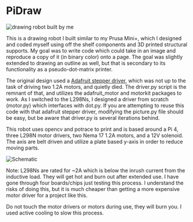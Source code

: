 # PiDraw

![drawing robot built by me](https://i.imgur.com/l32Rj4b.jpg)

This is a drawing robot I built similar to my Prusa Mini+, which I designed and coded myself using off the shelf components and 3D printed structural supports. My goal was to write code which could take in an image and reproduce a copy of it (in binary color) onto a page. The goal was slightly extended to drawing an outline as well, but that is secondary to its functionality  as a pseudo-dot-matrix printer.

The original design used a [Adafruit stepper driver](https://www.adafruit.com/product/2348), which was not up to the task of driving two 1.2A motors, and quietly died. The driver.py script is the remnant of that, and utilizes the adafruit_motor and motorkit packages to work. As I switched to the L298Ns, I designed a driver from scratch (motor.py) which interfaces with dot.py. If you are attempting to reuse this code with that adafruit stepper driver, modifying the picture.py file should be easy, but be aware that driver.py is several iterations behind.

This robot uses opencv and potrace to print and is based around a Pi 4, three L298N motor drivers, two Nema 17 1.2A motors, and a 12V solenoid. The axis are belt driven and utilize a plate based y-axis in order to reduce moving parts.

![Schematic](https://i.imgur.com/D4MiPwX.png)

Note: L298Ns are rated for ~2A which is below the inrush current from the inductive load. They will get hot and burn out after extended use. I have gone through four boards/chips just testing this process. I understand the risks of doing this, but it is much cheaper than getting a more expensive motor driver for a project like this.

Do not touch the motor drivers or motors during use, they will burn you. I used active cooling to slow this process.